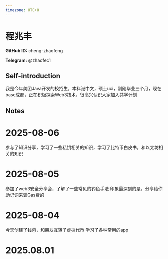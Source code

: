 ```yaml
---
timezone: UTC+8
---
```


# 程兆丰

**GitHub ID:** cheng-zhaofeng

**Telegram:** @zhaofec1

## Self-introduction

我是今年美团Java开发的校招生，本科港中文，硕士uci，刚刚毕业三个月，现在base成都，正在积极探索Web3技术，很高兴认识大家加入共学计划

## Notes

<!-- Content_START -->
# 2025-08-06

参与了知识分享，学习了一些私钥相关的知识，学习了比特币白皮书，和以太坊相关的知识

# 2025-08-05

参加了web3安全分享会，了解了一些常见的钓鱼手法
印象最深刻的是，分享给你助记词来骗Gas费的

# 2025-08-04

今天创建了钱包，和朋友互转了虚拟代币
学习了各种常用的app


# 2025.08.01


<!-- Content_END -->
